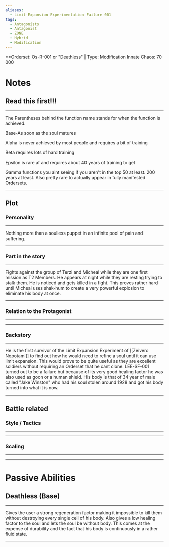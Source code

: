 ```yaml
---
aliases:
  - Limit-Expansion Experimentation Failure 001
tags:
  - Antagonists
  - Antagonist
  - ZONE
  - Hybrid
  - Modification
---
```

**Orderset: Os-R-001 or "Deathless" | Type: Modification
Innate Chaos:  70 000

# Notes
## Read this first!!!
___
The Parentheses behind the function name stands for when the function is achieved.

Base-As soon as the soul matures

Alpha is never achieved by most people and requires a bit of training 

Beta requires lots of hard training

Epsilon is rare af and requires about 40 years of training to get

Gamma functions you aint seeing if you aren't in the top 50 at least. 200 years at least. Also pretty rare to actually appear in fully manifested Ordersets.
___
## Plot
### Personality
___
Nothing more than a soulless puppet in an infinite pool of pain and suffering.
___
### Part in the story
___
Fights against the group of Terzi and Micheal while they are one first mission as T2 Members. 
He appears at night while they are resting trying to stalk them. He is noticed and gets killed in a fight.
This proves rather hard until Micheal uses shak-hum to create a very powerful explosion to eliminate his body at once.
___
### Relation to the Protagonist
___

___
### Backstory
___
He is the first survivor of the Limit Expansion Experiment of [[Zeivero Nopotami]] to find out how he would need to refine a soul until it can use limit expansion. This would prove to be quite useful as they are excellent soldiers without requiring an Orderset that he cant clone.
LEE-SF-001 turned out to be a failure but because of its very good healing factor he was also used as goon or a human shield.
His body is that of 34 year of male called "Jake Winston" who had his soul stolen around 1928 and got his body turned into what it is now.
___

## Battle related

### Style / Tactics
___

___
### Scaling 
___

___


# Passive Abilities
## Deathless (Base)
___
Gives the user a strong regeneration factor making it impossible to kill them without destroying every single cell of his body. Also gives a low healing factor to the soul and lets the soul be without body.
This comes at the expense of durability and the fact that his body is continuously in a rather fluid state. 
___